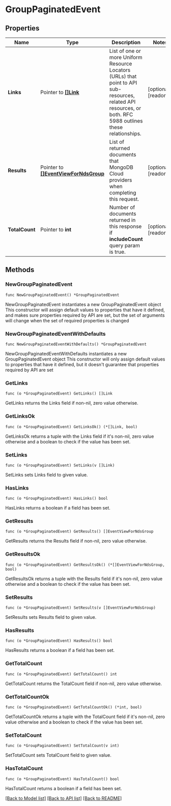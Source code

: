 # GroupPaginatedEvent

## Properties

Name | Type | Description | Notes
------------ | ------------- | ------------- | -------------
**Links** | Pointer to [**[]Link**](Link.md) | List of one or more Uniform Resource Locators (URLs) that point to API sub-resources, related API resources, or both. RFC 5988 outlines these relationships. | [optional] [readonly] 
**Results** | Pointer to [**[]EventViewForNdsGroup**](EventViewForNdsGroup.md) | List of returned documents that MongoDB Cloud providers when completing this request. | [optional] [readonly] 
**TotalCount** | Pointer to **int** | Number of documents returned in this response if **includeCount** query param is true. | [optional] [readonly] 

## Methods

### NewGroupPaginatedEvent

`func NewGroupPaginatedEvent() *GroupPaginatedEvent`

NewGroupPaginatedEvent instantiates a new GroupPaginatedEvent object
This constructor will assign default values to properties that have it defined,
and makes sure properties required by API are set, but the set of arguments
will change when the set of required properties is changed

### NewGroupPaginatedEventWithDefaults

`func NewGroupPaginatedEventWithDefaults() *GroupPaginatedEvent`

NewGroupPaginatedEventWithDefaults instantiates a new GroupPaginatedEvent object
This constructor will only assign default values to properties that have it defined,
but it doesn't guarantee that properties required by API are set

### GetLinks

`func (o *GroupPaginatedEvent) GetLinks() []Link`

GetLinks returns the Links field if non-nil, zero value otherwise.

### GetLinksOk

`func (o *GroupPaginatedEvent) GetLinksOk() (*[]Link, bool)`

GetLinksOk returns a tuple with the Links field if it's non-nil, zero value otherwise
and a boolean to check if the value has been set.

### SetLinks

`func (o *GroupPaginatedEvent) SetLinks(v []Link)`

SetLinks sets Links field to given value.

### HasLinks

`func (o *GroupPaginatedEvent) HasLinks() bool`

HasLinks returns a boolean if a field has been set.

### GetResults

`func (o *GroupPaginatedEvent) GetResults() []EventViewForNdsGroup`

GetResults returns the Results field if non-nil, zero value otherwise.

### GetResultsOk

`func (o *GroupPaginatedEvent) GetResultsOk() (*[]EventViewForNdsGroup, bool)`

GetResultsOk returns a tuple with the Results field if it's non-nil, zero value otherwise
and a boolean to check if the value has been set.

### SetResults

`func (o *GroupPaginatedEvent) SetResults(v []EventViewForNdsGroup)`

SetResults sets Results field to given value.

### HasResults

`func (o *GroupPaginatedEvent) HasResults() bool`

HasResults returns a boolean if a field has been set.

### GetTotalCount

`func (o *GroupPaginatedEvent) GetTotalCount() int`

GetTotalCount returns the TotalCount field if non-nil, zero value otherwise.

### GetTotalCountOk

`func (o *GroupPaginatedEvent) GetTotalCountOk() (*int, bool)`

GetTotalCountOk returns a tuple with the TotalCount field if it's non-nil, zero value otherwise
and a boolean to check if the value has been set.

### SetTotalCount

`func (o *GroupPaginatedEvent) SetTotalCount(v int)`

SetTotalCount sets TotalCount field to given value.

### HasTotalCount

`func (o *GroupPaginatedEvent) HasTotalCount() bool`

HasTotalCount returns a boolean if a field has been set.


[[Back to Model list]](../README.md#documentation-for-models) [[Back to API list]](../README.md#documentation-for-api-endpoints) [[Back to README]](../README.md)


